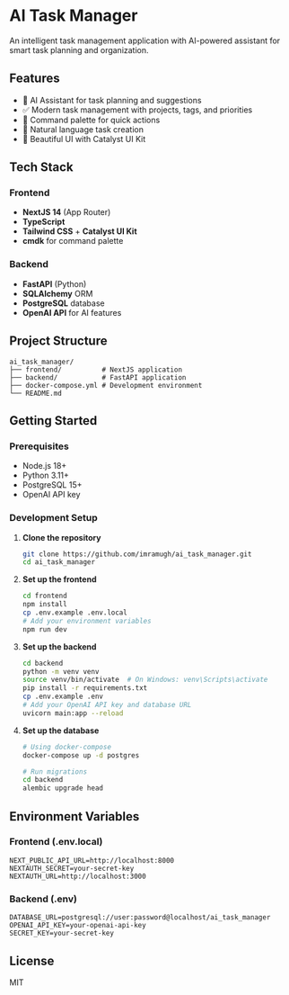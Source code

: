 # AI Task Manager

An intelligent task management application with AI-powered assistant for smart task planning and organization.

## Features

- 🤖 AI Assistant for task planning and suggestions
- ✅ Modern task management with projects, tags, and priorities
- 🎯 Command palette for quick actions
- 💬 Natural language task creation
- 🎨 Beautiful UI with Catalyst UI Kit

## Tech Stack

### Frontend
- **NextJS 14** (App Router)
- **TypeScript**
- **Tailwind CSS** + **Catalyst UI Kit**
- **cmdk** for command palette

### Backend
- **FastAPI** (Python)
- **SQLAlchemy** ORM
- **PostgreSQL** database
- **OpenAI API** for AI features

## Project Structure

```
ai_task_manager/
├── frontend/          # NextJS application
├── backend/           # FastAPI application
├── docker-compose.yml # Development environment
└── README.md
```

## Getting Started

### Prerequisites

- Node.js 18+
- Python 3.11+
- PostgreSQL 15+
- OpenAI API key

### Development Setup

1. **Clone the repository**
   ```bash
   git clone https://github.com/imramugh/ai_task_manager.git
   cd ai_task_manager
   ```

2. **Set up the frontend**
   ```bash
   cd frontend
   npm install
   cp .env.example .env.local
   # Add your environment variables
   npm run dev
   ```

3. **Set up the backend**
   ```bash
   cd backend
   python -m venv venv
   source venv/bin/activate  # On Windows: venv\Scripts\activate
   pip install -r requirements.txt
   cp .env.example .env
   # Add your OpenAI API key and database URL
   uvicorn main:app --reload
   ```

4. **Set up the database**
   ```bash
   # Using docker-compose
   docker-compose up -d postgres
   
   # Run migrations
   cd backend
   alembic upgrade head
   ```

## Environment Variables

### Frontend (.env.local)
```
NEXT_PUBLIC_API_URL=http://localhost:8000
NEXTAUTH_SECRET=your-secret-key
NEXTAUTH_URL=http://localhost:3000
```

### Backend (.env)
```
DATABASE_URL=postgresql://user:password@localhost/ai_task_manager
OPENAI_API_KEY=your-openai-api-key
SECRET_KEY=your-secret-key
```

## License

MIT